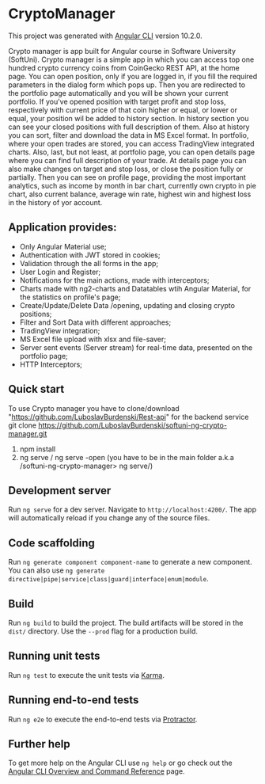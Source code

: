 # CryptoManager

This project was generated with [Angular CLI](https://github.com/angular/angular-cli) version 10.2.0.

Crypto manager is app built for Angular course in Software University (SoftUni). Crypto manager is a simple app in which you can access 
top one hundred crypto currency coins from CoinGecko REST API, at the home page.
You can open position, only if you are logged in, if you fill the required parameters in the dialog form which pops up. Then you are redirected to the portfolio page automatically and you will be shown your current portfolio. 
If you've opened position with target profit and stop loss, respectively with current price of that coin higher or equal, or lower or equal, your position wil be added to history section.
In history section you can see your closed positions with full description of them. Also at history you can sort, filter and download the data in MS Excel format. In portfolio, where your open trades are stored, you can access TradingView integrated charts. Also, last, but not least, at portfolio page, you can open details page where you can find full description of your trade. At details page you can also make changes on target and stop loss, or close the position fully
or partially. 
Then you can see on profile page, providing the most important analytics, such as income by month in bar chart, currently own crypto in pie chart, also current balance, average win rate, highest win and highest loss in the history of yor account.


## Application provides:
- Only Angular Material use;
- Authentication with JWT stored in cookies;
- Validation through the all forms in the app;
- User Login and Register;
- Notifications for the main actions, made with interceptors;
- Charts made with ng2-charts and Datatables wtih Angular Material, for the statistics on profile's page;
- Create/Update/Delete Data /opening, updating and closing crypto positions;
- Filter and Sort Data with different approaches;
- TradingView integration;
- MS Excel file upload  with xlsx and file-saver;
- Server sent events (Server stream) for real-time data, presented on the portfolio page;
- HTTP Interceptors;



## Quick start
To use Crypto manager you have to clone/download "https://github.com/LuboslavBurdenski/Rest-api" for the backend service
git clone https://github.com/LuboslavBurdenski/softuni-ng-crypto-manager.git

1. npm install
2. ng serve / ng serve -open (you have to be in the main folder a.k.a /softuni-ng-crypto-manager> ng serve/)


## Development server

Run `ng serve` for a dev server. Navigate to `http://localhost:4200/`. The app will automatically reload if you change any of the source files.

## Code scaffolding

Run `ng generate component component-name` to generate a new component. You can also use `ng generate directive|pipe|service|class|guard|interface|enum|module`.

## Build

Run `ng build` to build the project. The build artifacts will be stored in the `dist/` directory. Use the `--prod` flag for a production build.

## Running unit tests

Run `ng test` to execute the unit tests via [Karma](https://karma-runner.github.io).

## Running end-to-end tests

Run `ng e2e` to execute the end-to-end tests via [Protractor](http://www.protractortest.org/).

## Further help

To get more help on the Angular CLI use `ng help` or go check out the [Angular CLI Overview and Command Reference](https://angular.io/cli) page.
